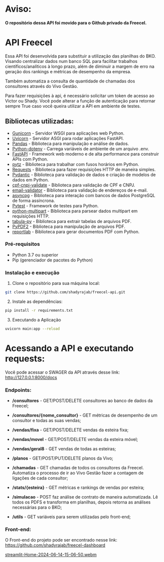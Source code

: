 # Aviso:
#### O repositório dessa API foi movido para o Github privado da Freecel.


# API Freecel

Essa API foi desenvolvida para substituir a utilização das planilhas do BKO. Visando centralizar dados 
num banco SQL para facilitar trabalhos científicos/analíticos à longo prazo, além de diminuir a margem de
erro na geração dos rankings e métricas de desempenho da empresa. 

Também automatiza a consulta de quantidade de chamadas dos consultores através do Vivo Gestão.

Para fazer requisições à api, é necessário solicitar um token de acesso ao Victor ou Shady. Você pode 
alterar a função de autenticação para retornar sempre True caso você queira utilizar a API em ambiente 
de testes.


## Bibliotecas utilizadas:

- [Gunicorn](https://gunicorn.org/) - Servidor WSGI para aplicações web Python.
- [Uvicorn](https://www.uvicorn.org/) - Servidor ASGI para rodar aplicações FastAPI.
- [Pandas](https://pandas.pydata.org/) - Biblioteca para manipulação e análise de dados.
- [Python-dotenv](https://pypi.org/project/python-dotenv/) - Carrega variáveis de ambiente de um arquivo .env.
- [FastAPI](https://fastapi.tiangolo.com/) - Framework web moderno e de alta performance para construir APIs com Python.
- [pytz](https://pypi.org/project/pytz/) - Biblioteca para trabalhar com fusos horários em Python.
- [Requests](https://requests.readthedocs.io/) - Biblioteca para fazer requisições HTTP de maneira simples.
- [Pydantic](https://pydantic-docs.helpmanual.io/) - Biblioteca para validação de dados e criação de modelos de dados em Python.
- [cpf-cnpj-validate](https://pypi.org/project/cpf-cnpj-validate/) - Biblioteca para validação de CPF e CNPJ.
- [email-validator](https://pypi.org/project/email-validator/) - Biblioteca para validação de endereços de e-mail.
- [asyncpg](https://github.com/MagicStack/asyncpg) - Biblioteca para interação com bancos de dados PostgreSQL de forma assíncrona.
- [Pytest](https://docs.pytest.org/) - Framework de testes para Python.
- [python-multipart](https://andrew-d.github.io/python-multipart/) - Biblioteca para parsear dados multipart em requisições HTTP.
- [tabula-py](https://github.com/chezou/tabula-py) - Biblioteca para extrair tabelas de arquivos PDF.
- [PyPDF2](https://pypi.org/project/PyPDF2/) - Biblioteca para manipulação de arquivos PDF.
- [reportlab](https://www.reportlab.com/) - Biblioteca para gerar documentos PDF com Python.

### Pré-requisitos

- Python 3.7 ou superior
- Pip (gerenciador de pacotes do Python)

### Instalação e execução

1. Clone o repositório para sua máquina local:

```sh
git clone https://github.com/shadyrajab/freecel-api.git
```

2. Instale as dependências:
```sh
pip install -r requirements.txt
```

3. Executando a Aplicação
```sh
uvicorn main:app --reload
```

# Acessando a API e executando requests:

Você pode acessar o SWAGER da API através desse link: http://127.0.0.1:8000/docs


### Endpoints:

- **/consultores** - GET/POST/DELETE consultores ao banco de dados da Freecel;
- **/consultores/{nome_consultor}** - GET métricas de desempenho de um consultor e todas as suas vendas;
- **/vendas/fixa** - GET/POST/DELETE vendas da esteira fixa;
- **/vendas/movel** - GET/POST/DELETE vendas da esteira móvel;
- **/vendas/geral8** - GET vendas de todas as esteiras;
- **/planos** - GET/POST/PUT/DELETE planos da Vivo;

- **/chamadas** - GET chamadas de todos os consultores da Freecel. Automatiza o processo de ir ao Vivo Gestão fazer a contagem de ligações de cada consultor;

- **/stats/{esteira}** - GET métricas e rankings de vendas por esteira;

- **/simulacao** - POST faz análise de contrato de maneira automatizada. Lê todos os PDFS e transforma em planilhas, depois retorna as análises necessárias para o BKO;

- **/utils** - GET variáveis para serem utilizadas pelo front-end;


### Front-end:

O Front-end do projeto pode ser encontrado nesse link: https://github.com/shadyrajab/freecel-dashboard

[streamlit-Home-2024-06-14-15-06-50.webm](https://github.com/shadyrajab/freecel-api/assets/65933264/33de120b-20c4-4888-8c92-f1643a490400)


